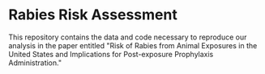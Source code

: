# Rabies Risk Assessment 

This repository contains the data and code necessary to reproduce our analysis in the paper entitled "Risk of Rabies from Animal Exposures in the United States and Implications for Post-exposure Prophylaxis Administration."



